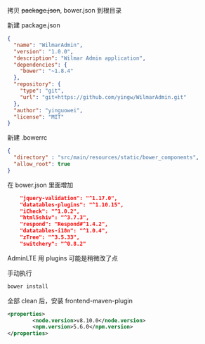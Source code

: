 拷贝 ~~package.json~~, bower.json 到根目录

新建 package.json
```json
{
  "name": "WilmarAdmin",
  "version": "1.0.0",
  "description": "Wilmar Admin application",
  "dependencies": {
    "bower": "~1.8.4"
  },
  "repository": {
    "type": "git",
    "url": "git+https://github.com/yingw/WilmarAdmin.git"
  },
  "author": "yinguowei",
  "license": "MIT"
}
```

新建 .bowerrc
```json
{
  "directory" : "src/main/resources/static/bower_components",
  "allow_root": true
}
```

在 bower.json 里面增加
```json
    "jquery-validation": "^1.17.0",
    "datatables-plugins": "^1.10.15",
    "iCheck": "^1.0.2",
    "html5shiv": "^3.7.3",
    "respond": "Respond#^1.4.2",
    "datatables-i18n": "^1.0.4",
    "zTree": "^3.5.33",
    "switchery": "^0.8.2"
```
AdminLTE 用 plugins 可能是稍微改了点

手动执行

```bash
bower install
```

全部 clean 后，安装 frontend-maven-plugin
```xml
<properties>
		<node.version>v8.10.0</node.version>
		<npm.version>5.6.0</npm.version>
</properties>
```
